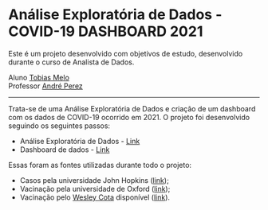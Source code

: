 # **Análise Exploratória de Dados** - COVID-19 DASHBOARD 2021

Este é um projeto desenvolvido com objetivos de estudo, desenvolvido durante o curso de Analista de Dados.<br>

Aluno [Tobias Melo](https://www.linkedin.com/in/tobias-melow/)<br>
Professor [André Perez](https://www.linkedin.com/in/andremarcosperez/)

---

Trata-se de uma Análise Exploratória de Dados e criação de um dashboard com os dados de COVID-19 ocorrido em 2021.
O projeto foi desenvolvido seguindo os seguintes passos:

  * Análise Exploratória de Dados - [Link](https://www.kaggle.com/code/tobiasmelo/dashboard-covid-19-2021)
  * Dashboard de dados - [Link](https://datastudio.google.com/reporting/7d2a284b-02d6-46ca-816c-5f6084ed6a30)

Essas foram as fontes utilizadas durante todo o projeto:

  * Casos pela universidade John Hopkins ([link](https://github.com/CSSEGISandData/COVID-19/tree/master/csse_covid_19_data/csse_covid_19_daily_reports));
  * Vacinação pela universidade de Oxford ([link](https://covid.ourworldindata.org/data/owid-covid-data.csv));
  * Vacinação pelo [Wesley Cota](https://github.com/wcota) disponível ([link](https://github.com/wcota/covid19br-vac)).
